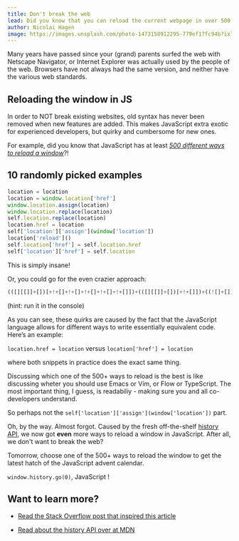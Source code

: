```yaml
---
title: Don't break the web
lead: Did you know that you can reload the current webpage in over 500 different ways?
author: Nicolai Hagen
image: https://images.unsplash.com/photo-1473158912295-779ef17fc94b?ixlib=rb-0.3.5&ixid=eyJhcHBfaWQiOjEyMDd9&s=64ba681ba6416d7c5ea43a307a46483c&auto=format&fit=crop&w=2250&q=80
---
```


Many years have passed since your (grand) parents surfed the web with Netscape Navigator, or Internet Explorer was actually used by the people of the web.
Browsers have not always had the same version, and neither have the various web standards.

## Reloading the window in JS
In order to NOT break existing websites, old syntax has never been removed when new features are added. This makes JavaScript extra exotic for experienced developers, but quirky and cumbersome for new ones.

For example, did you know that JavaScript has at least [*500 different ways to reload a window*](http://www.phpied.com/files/location-location/location-location.html)?!

## 10 randomly picked examples

```javascript
location = location
location = window.location['href']
window.location.assign(location)
window.location.replace(location)
self.location.replace(location)
location.href = location
self['location']['assign'](window['location'])
location['reload']()
self.location['href'] = self.location.href
self['location']['href'] = self.location
```

This is simply insane!

Or, you could go for the even crazier approach:

```javascript
(([][[]]+[])[+!+[]+!+[]+!+[]+!+[]+!+[]])+(([][[]]+[])[+!+[]])+((![]+[])[+!+[]+!+[]+!+[]])+((![]+[])[+!+[]])+(([][[]]+[])[+!+[]])+((!![]+[])[+!+[]+!+[]+!+[]])
```
(hint: run it in the console)

As you can see, these quirks are caused by the fact that the JavaScript language allows for different ways to write essentially equivalent code.
Here’s an example:

`location.href = location` versus `location['href'] = location`

where both snippets in practice does the exact same thing.

Discussing which one of the 500+ ways to reload is the best is like discussing wheter you should use Emacs or Vim, or Flow or TypeScript.
The most important thing, I guess, is readabiliy - making sure you and all co-developers understand.

So perhaps not the `self['location']['assign'](window['location'])` part.

Oh, by the way. Almost forgot. Caused by the fresh off-the-shelf [history API](https://developer.mozilla.org/en-US/docs/Web/API/History), we now got **even** more ways to reload a window in JavaScript. After all, we don't want to break the web?

Tomorrow, choose one of the 500+ ways to reload the window to get the latest hatch of the JavaScript advent calendar.

`window.history.go(0)`, JavaScript !

  ## Want to learn more?

* [Read the Stack Overflow post that inspired this article](https://stackoverflow.com/questions/7014796/535-ways-to-reload-the-page-with-javascript-what-are-the-consequences)

* [Read about the history API over at MDN](https://developer.mozilla.org/en-US/docs/Web/API/History)
